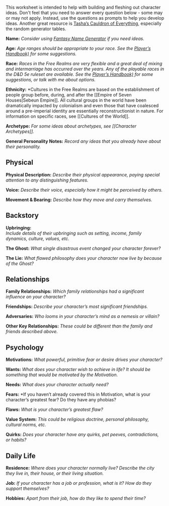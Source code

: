 This worksheet is intended to help with building and fleshing out character ideas. Don't feel that you need to answer every question below - some may or may not apply. Instead, use the questions as prompts to help you develop ideas. Another great resource is [Tasha’s Cauldron of Everything](https://www.dndbeyond.com/sources/tcoe), especially the random generator tables.

**Name:**
*Consider using [Fantasy Name Generator](https://www.fantasynamegenerators.com/) if you need ideas.*

**Age:**
*Age ranges should be appropriate to your race. See the [Player’s Handbook)](https://www.dndbeyond.com/sources/phb) for some suggestions.*

**Race:**
*Races in the Free Realms are very flexible and a great deal of mixing and intermarriage has occurred over the years. Any of the playable races in the D&D 5e ruleset are available. See the [Player’s Handbook)](https://www.dndbeyond.com/sources/phb) for some suggestions, or talk with me about options.*

**Ethnicity:**
*Cultures in the Free Realms are based on the establishment of people group before, during, and after the [[Empire of Seven Houses|Sebeun Empire]]. All cultural groups in the world have been dramatically impacted by colonialism and even those that have coalesced around a pre-imperial identity are essentially reconstructionist in nature. For information on specific races, see [[Cultures of the World]].

**Archetype:**
*For some ideas about archetypes, see [[Character Archetypes]].*

**General Personality Notes:**
*Record any ideas that you already have about their personality.*

## Physical

**Physical Description:**
*Describe their physical appearance, paying special attention to any distinguishing features.*

**Voice:**
*Describe their voice, especially how it might be perceived by others.*

**Movement & Bearing:**
*Describe how they move and carry themselves.*

## Backstory

**Upbringing:**  
*Include details of their upbringing such as setting, income, family dynamics, culture, values, etc.*

**The Ghost:**
*What single disastrous event changed your character forever?*

**The Lie:**
*What flawed philosophy does your character now live by because of the Ghost?*

## Relationships

**Family Relationships:**
*Which family relationships had a significant influence on your character?*

**Friendships:**
*Describe your character’s most significant friendships.*

**Adversaries:**
*Who looms in your character’s mind as a nemesis or villain?*

**Other Key Relationships:**
*These could be different than the family and friends described above.*

## Psychology

**Motivations:**
*What powerful, primitive fear or desire drives your character?*

**Wants:**
*What does your character wish to achieve in life? It should be something that would be motivated by the Motivation.*

**Needs:**
*What does your character actually need?*

**Fears:**
*If you haven’t already covered this in Motivation, what is your character’s greatest fear? Do they have any phobias?

**Flaws:**
*What is your character’s greatest flaw?*

**Value System:**
*This could be religious doctrine, personal philosophy, cultural norms, etc.*

**Quirks:**
*Does your character have any quirks, pet peeves, contradictions, or habits?*

## Daily Life

**Residence:**
*Where does your character normally live? Describe the city they live in, their house, or their living situation.*

**Job:**
*If your character has a job or profession, what is it? How do they support themselves?*

**Hobbies:**
*Apart from their job, how do they like to spend their time?*

